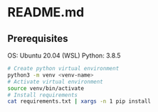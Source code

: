 # README.md

## Prerequisites

OS: Ubuntu 20.04 (WSL)
Python: 3.8.5

```bash
# Create python virtual environment
python3 -m venv <venv-name>
# Activate virtual environment
source venv/bin/activate
# Install requirements
cat requirements.txt | xargs -n 1 pip install
```